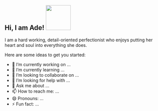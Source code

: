 <h2> Hi, I am Ade! <img src="https://media.giphy.com/media/cRLI5pM8yg3tIqZARZ/giphy.gif" width="80"> </h2>
<p> I am a hard working, detail-oriented perfectionist who enjoys putting her heart and soul into everything she does. </p>


Here are some ideas to get you started:

- 🔭 I’m currently working on ...
- 🌱 I’m currently learning ...
- 👯 I’m looking to collaborate on ...
- 🤔 I’m looking for help with ...
- 💬 Ask me about ...
- 📫 How to reach me: ...
- 😄 Pronouns: ...
- ⚡ Fun fact: ...
